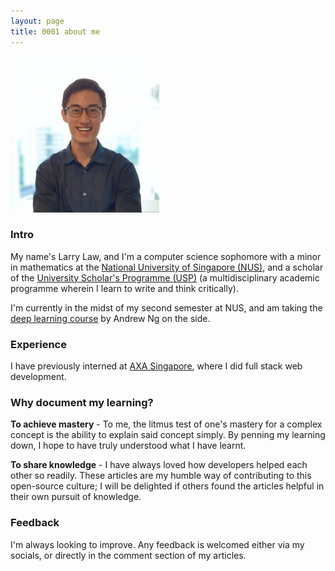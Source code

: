 ```yaml
---
layout: page
title: 0001 about me
---
```


![Larry Photo](/assets/img/site/larry.jpg)

### Intro

My name's Larry Law, and I'm a computer science sophomore with a minor in mathematics at the
[National University of Singapore (NUS)](https://www.comp.nus.edu.sg/programmes/ug/cs/),
and a scholar of the [University Scholar's Programme (USP)](http://www.usp.nus.edu.sg/)
(a multidisciplinary academic programme wherein I learn to write and think critically).

I'm currently in the midst of my second semester at NUS, and am taking the [deep learning course](https://www.coursera.org/specializations/deep-learning) by Andrew Ng on the side.

### Experience

I have previously interned at [AXA Singapore](https://www.axa.com.sg/),
where I did full stack web development.

### Why document my learning?

**To achieve mastery** - To me, the litmus test of one's mastery for a complex concept is the
ability to explain said concept simply.
By penning my learning down, I hope to have truly understood what I have learnt.

**To share knowledge** - I have always loved how developers helped each other so readily. These articles
are my humble way of contributing to this open-source culture;
I will be delighted if others found the articles helpful in their own pursuit of knowledge.

### Feedback

I'm always looking to improve. Any feedback is welcomed either via my socials, or directly in the comment section of my articles.
